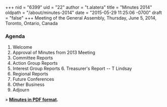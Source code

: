 +++
nid = "6399"
uid = "22"
author = "t.alatera"
title = "Minutes 2014"
oldpath = "/about/minutes-2014"
date = "2015-05-29 11:25:06 -0700"
draft = "false"
+++
Meeting of the General Assembly, Thursday, June 5, 2014, Toronto,
Ontario, Canada

### **Agenda**

1. Welcome
2. Approval of Minutes from 2013 Meeting
3. Committee Reports
4. Action Group Reports
5. Interest Group Reports
6. Treasurer's Report -- T Lindsay
7. Regional Reports
8. Future Conferences
9. Other Business
10. Adjourn

» **[Minutes in PDF format](/file/about/agm14_minutes_approved.pdf).**
